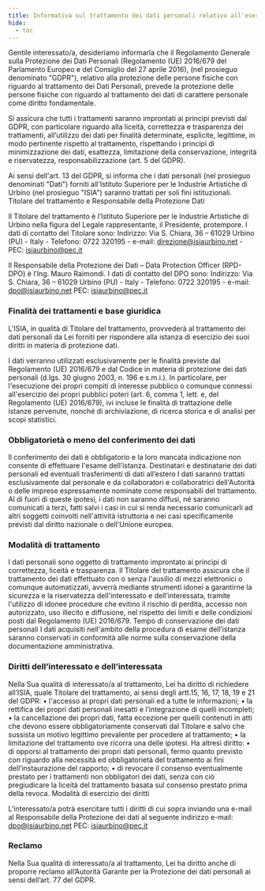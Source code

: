 ```yaml
---
title: Informativa sul trattamento dei dati personali relativo all'esercizio dei diritti dell'interessato e dell'interessata
hide:
  - toc
---
```


Gentile interessato/a, desideriamo informarla che il Regolamento Generale sulla Protezione dei Dati Personali (Regolamento (UE) 2016/679 del Parlamento Europeo e del Consiglio del 27 aprile 2016), (nel prosieguo denominato "GDPR"), relativo alla protezione delle persone fisiche con riguardo al trattamento dei Dati Personali, prevede la protezione delle persone fisiche con riguardo al trattamento dei dati di carattere personale come diritto fondamentale.

Si assicura che tutti i trattamenti saranno improntati ai principi previsti dal GDPR, con particolare riguardo alla liceità, correttezza e trasparenza dei trattamenti, all’utilizzo dei dati per finalità determinate, esplicite, legittime, in modo pertinente rispetto al trattamento, rispettando i principi di minimizzazione dei dati, esattezza, limitazione della conservazione, integrità e riservatezza, responsabilizzazione (art. 5 del GDPR).

Ai sensi dell'art. 13 del GDPR, si informa che i dati personali (nel prosieguo denominati "Dati") forniti all'Istituto Superiore per le Industrie Artistiche di Urbino (nel prosieguo "ISIA") saranno trattati per soli fini istituzionali. Titolare del trattamento e Responsabile della Protezione Dati

Il Titolare del trattamento è l’Istituto Superiore per le Industrie Artistiche di Urbino nella figura del Legale rappresentante, il Presidente, protempore. I dati di contatto del Titolare sono: Indirizzo: Via S. Chiara, 36 – 61029 Urbino (PU) - Italy - Telefono: 0722 320195 - e-mail: direzione@isiaurbino.net - PEC: [isiaurbino@pec.it](mailto:isiaurbino@pec.it)

Il Responsabile della Protezione dei Dati – Data Protection Officer (RPD-DPO) è l’Ing. Mauro Raimondi. I dati di contatto del DPO sono: Indirizzo: Via S. Chiara, 36 – 61029 Urbino (PU) - Italy - Telefono: 0722 320195 - e-mail: [dpo@isiaurbino.net](mailto:dpo@isiaurbino.net) PEC: [isiaurbino@pec.it](mailto:isiaurbino@pec.it)

### Finalità dei trattamenti e base giuridica

L’ISIA, in qualità di Titolare del trattamento, provvederà al trattamento dei dati personali da Lei forniti per rispondere alla istanza di esercizio dei suoi diritti in materia di protezione dati.

I dati verranno utilizzati esclusivamente per le finalità previste dal Regolamento (UE) 2016/679 e dal Codice in materia di protezione dei dati personali (d.lgs. 30 giugno 2003, n. 196 e s.m.i.). In particolare, per l'esecuzione dei propri compiti di interesse pubblico o comunque connessi all'esercizio dei propri pubblici poteri (art. 6, comma 1, lett. e, del Regolamento (UE) 2016/679), ivi incluse le finalità di trattazione delle istanze pervenute, nonché di archiviazione, di ricerca storica e di analisi per scopi statistici.

### Obbligatorietà o meno del conferimento dei dati

Il conferimento dei dati è obbligatorio e la loro mancata indicazione non consente di effettuare l'esame dell’istanza. Destinatari e destinatarie dei dati personali ed eventuali trasferimenti di dati all’estero I dati saranno trattati esclusivamente dal personale e da collaboratori e collaboratrici dell'Autorità o delle imprese espressamente nominate come responsabili del trattamento. Al di fuori di queste ipotesi, i dati non saranno diffusi, né saranno comunicati a terzi, fatti salvi i casi in cui si renda necessario comunicarli ad altri soggetti coinvolti nell'attività istruttoria e nei casi specificamente previsti dal diritto nazionale o dell'Unione europea.

### Modalità di trattamento

I dati personali sono oggetto di trattamento improntato ai principi di correttezza, liceità e trasparenza. Il Titolare del trattamento assicura che il trattamento dei dati effettuato con o senza l'ausilio di mezzi elettronici o comunque automatizzati, avverrà mediante strumenti idonei a garantirne la sicurezza e la riservatezza dell'interessato e dell’interessata, tramite l'utilizzo di idonee procedure che evitino il rischio di perdita, accesso non autorizzato, uso illecito e diffusione, nel rispetto dei limiti e delle condizioni posti dal Regolamento (UE) 2016/679. Tempo di conservazione dei dati personali I dati acquisiti nell'ambito della procedura di esame dell’istanza saranno conservati in conformità alle norme sulla conservazione della documentazione amministrativa.

### Diritti dell’interessato e dell’interessata

Nella Sua qualità di interessato/a al trattamento, Lei ha diritto di richiedere all’ISIA, quale Titolare del trattamento, ai sensi degli artt.15, 16, 17, 18, 19 e 21 del GDPR: • l'accesso ai propri dati personali ed a tutte le informazioni; • la rettifica dei propri dati personali inesatti e l’integrazione di quelli incompleti; • la cancellazione dei propri dati, fatta eccezione per quelli contenuti in atti che devono essere obbligatoriamente conservati dal Titolare e salvo che sussista un motivo legittimo prevalente per procedere al trattamento; • la limitazione del trattamento ove ricorra una delle ipotesi. Ha altresì diritto: • di opporsi al trattamento dei propri dati personali, fermo quanto previsto con riguardo alla necessità ed obbligatorietà del trattamento ai fini dell’instaurazione del rapporto; • di revocare il consenso eventualmente prestato per i trattamenti non obbligatori dei dati, senza con ciò pregiudicare la liceità del trattamento basata sul consenso prestato prima della revoca. Modalità di esercizio dei diritti

L’interessato/a potrà esercitare tutti i diritti di cui sopra inviando una e-mail al Responsabile della Protezione dei dati al seguente indirizzo e-mail: [dpo@isiaurbino.net](mailto:dpo@isiaurbino.net) PEC: [isiaurbino@pec.it](mailto:isiaurbino@pec.it)

### Reclamo

Nella Sua qualità di interessato/a al trattamento, Lei ha diritto anche di proporre reclamo all’Autorità Garante per la Protezione dei dati personali ai sensi dell’art. 77 del GDPR.